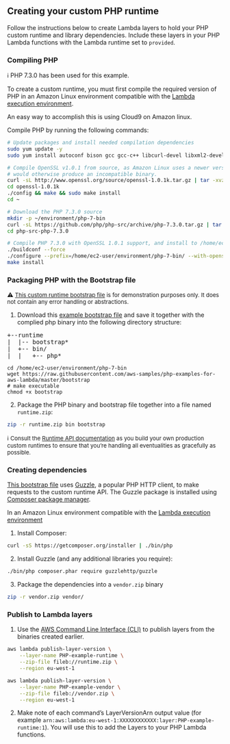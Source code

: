 

## Creating your custom PHP runtime

Follow the instructions below to create Lambda layers to hold your PHP custom runtime and library dependencies. Include these layers in your PHP Lambda functions with the Lambda runtime set to `provided`.

### Compiling PHP

ℹ️ PHP 7.3.0 has been used for this example.

To create a custom runtime, you must first compile the required version of PHP in an Amazon Linux environment compatible with the [Lambda execution environment](https://docs.aws.amazon.com/lambda/latest/dg/current-supported-versions.html).

An easy way to accomplish this is using Cloud9 on Amazon linux.

Compile PHP by running the following commands:

```bash
# Update packages and install needed compilation dependencies
sudo yum update -y
sudo yum install autoconf bison gcc gcc-c++ libcurl-devel libxml2-devel -y

# Compile OpenSSL v1.0.1 from source, as Amazon Linux uses a newer version than the Lambda Execution Environment, which
# would otherwise produce an incompatible binary.
curl -sL http://www.openssl.org/source/openssl-1.0.1k.tar.gz | tar -xvz
cd openssl-1.0.1k
./config && make && sudo make install
cd ~

# Download the PHP 7.3.0 source
mkdir -p ~/environment/php-7-bin
curl -sL https://github.com/php/php-src/archive/php-7.3.0.tar.gz | tar -xvz
cd php-src-php-7.3.0

# Compile PHP 7.3.0 with OpenSSL 1.0.1 support, and install to /home/ec2-user/php-7-bin
./buildconf --force
./configure --prefix=/home/ec2-user/environment/php-7-bin/ --with-openssl=/usr/local/ssl --with-curl --with-zlib
make install
```

### Packaging PHP with the Bootstrap file

⚠️ <font size="2">[This custom runtime bootstrap file](/bootstrap) is for demonstration purposes only. It does not contain any error handling or abstractions.</font>

1. Download this [example bootstrap file](/bootstrap) and save it together with the complied php binary into the following directory structure:

<pre>
+--runtime
|  |-- bootstrap*
|  +-- bin/
|  |   +-- php*
</pre>

```
cd /home/ec2-user/environment/php-7-bin
wget https://raw.githubusercontent.com/aws-samples/php-examples-for-aws-lambda/master/bootstrap
# make executable
chmod +x bootstrap
```

2. Package the PHP binary and bootstrap file together into a file named `runtime.zip`:

```bash
zip -r runtime.zip bin bootstrap
```

ℹ️ <font size="2">Consult the [Runtime API documentation](https://docs.aws.amazon.com/lambda/latest/dg/runtimes-api.html) as you build your own production custom runtimes to ensure that you’re handling all eventualities as gracefully as possible.</font>

### Creating dependencies

[This bootstrap file](/bootstrap) uses [Guzzle](https://github.com/guzzle/guzzle), a popular PHP HTTP client, to make requests to the custom runtime API.  The Guzzle package is installed using [Composer package manager](https://getcomposer.org/).

In an Amazon Linux environment compatible with the [Lambda execution environment](https://docs.aws.amazon.com/lambda/latest/dg/current-supported-versions.html)

1. Install Composer:

```bash
curl -sS https://getcomposer.org/installer | ./bin/php
```

2. Install Guzzle (and any additional libraries you require):

```bash
./bin/php composer.phar require guzzlehttp/guzzle
```

3. Package the dependencies into a `vendor.zip` binary

```bash
zip -r vendor.zip vendor/
```

### Publish to Lambda layers

1. Use the [AWS Command Line Interface (CLI)](https://aws.amazon.com/cli/) to publish layers from the binaries created earlier.

```bash
aws lambda publish-layer-version \
    --layer-name PHP-example-runtime \
    --zip-file fileb://runtime.zip \
    --region eu-west-1
```

```bash
aws lambda publish-layer-version \
    --layer-name PHP-example-vendor \
    --zip-file fileb://vendor.zip \
    --region eu-west-1
```

2. Make note of each command’s LayerVersionArn output value (for example `arn:aws:lambda:eu-west-1:XXXXXXXXXXXX:layer:PHP-example-runtime:1`). You will use this to add the Layers to your PHP Lambda functions.